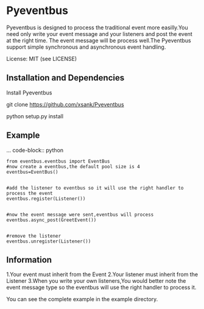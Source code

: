 Pyeventbus
====================


Pyeventbus is designed to process the traditional event more easilly.You need only write your event message and your
listeners and post the event at the right time. The event message will be process well.The Pyeventbus support simple 
synchronous and asynchronous event handling.

License: MIT (see LICENSE)

Installation and Dependencies
-----------------------------

Install Pyeventbus 

git clone https://github.com/xsank/Pyeventbus

python setup.py install


Example
-------

... code-block:: python

    from eventbus.eventbus import EventBus
	#now create a eventbus,the default pool size is 4
	eventbus=EventBus()
	
	
	#add the listener to eventbus so it will use the right handler to process the event
	eventbus.register(Listener())
	
	
	#now the event message were sent,eventbus will process
	eventbus.async_post(GreetEvent())
	
	
	#remove the listener
	eventbus.unregister(Listener())
	
	

Information
-----------
1.Your event must inherit from the Event
2.Your listener must inherit from the Listener
3.When you write your own listeners,You would better note the event message type so the eventbus will use the right handler to process it.
	
You can see the complete example in the example directory.
